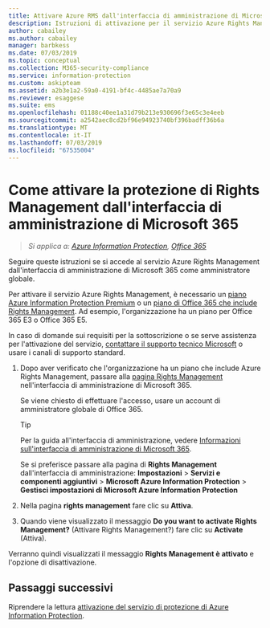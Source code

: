 ```yaml
---
title: Attivare Azure RMS dall'interfaccia di amministrazione di Microsoft 365 - AIP
description: Istruzioni di attivazione per il servizio Azure Rights Management quando si usa l'interfaccia di amministrazione di Microsoft 365.
author: cabailey
ms.author: cabailey
manager: barbkess
ms.date: 07/03/2019
ms.topic: conceptual
ms.collection: M365-security-compliance
ms.service: information-protection
ms.custom: askipteam
ms.assetid: a2b3e1a2-59a0-4191-bf4c-4485ae7a70a9
ms.reviewer: esaggese
ms.suite: ems
ms.openlocfilehash: 01188c40ee1a31d79b213e930696f3e65c3e4eeb
ms.sourcegitcommit: a2542aec8cd2bf96e94923740bf396badff36b6a
ms.translationtype: MT
ms.contentlocale: it-IT
ms.lasthandoff: 07/03/2019
ms.locfileid: "67535004"
---
```

# <a name="how-to-activate-rights-management-protection-from-the-microsoft-365-admin-center"></a>Come attivare la protezione di Rights Management dall'interfaccia di amministrazione di Microsoft 365

>*Si applica a: [Azure Information Protection](https://azure.microsoft.com/pricing/details/information-protection), [Office 365](https://download.microsoft.com/download/E/C/F/ECF42E71-4EC0-48FF-AA00-577AC14D5B5C/Azure_Information_Protection_licensing_datasheet_EN-US.pdf)*

Seguire queste istruzioni se si accede al servizio Azure Rights Management dall'interfaccia di amministrazione di Microsoft 365 come amministratore globale. 

Per attivare il servizio Azure Rights Management, è necessario un [piano Azure Information Protection Premium](https://www.microsoft.com/cloud-platform/azure-information-protection-pricing) o un [piano di Office 365 che include Rights Management](https://download.microsoft.com/download/E/C/F/ECF42E71-4EC0-48FF-AA00-577AC14D5B5C/Azure_Information_Protection_licensing_datasheet_EN-US.pdf). Ad esempio, l'organizzazione ha un piano per Office 365 E3 o Office 365 E5. 

In caso di domande sui requisiti per la sottoscrizione o se serve assistenza per l'attivazione del servizio, [contattare il supporto tecnico Microsoft](information-support.md#to-contact-microsoft-support) o usare i canali di supporto standard.

1. Dopo aver verificato che l'organizzazione ha un piano che include Azure Rights Management, passare alla [pagina Rights Management](https://account.activedirectory.windowsazure.com/RmsOnline/Manage.aspx) nell'interfaccia di amministrazione di Microsoft 365.
    
    Se viene chiesto di effettuare l'accesso, usare un account di amministratore globale di Office 365.
    
    > [!TIP]
    > Per la guida all'interfaccia di amministrazione, vedere [Informazioni sull'interfaccia di amministrazione di Microsoft 365](/office365/admin/admin-overview/about-the-admin-center).
    
    Se si preferisce passare alla pagina di **Rights Management** dall'interfaccia di amministrazione: **Impostazioni** > **Servizi e componenti aggiuntivi** > **Microsoft Azure Information Protection** > **Gestisci impostazioni di Microsoft Azure Information Protection**

2. Nella pagina **rights management** fare clic su **Attiva**.

3. Quando viene visualizzato il messaggio **Do you want to activate Rights Management?** (Attivare Rights Management?) fare clic su **Activate** (Attiva).

Verranno quindi visualizzati il messaggio **Rights Management è attivato** e l'opzione di disattivazione.

## <a name="next-steps"></a>Passaggi successivi
Riprendere la lettura [attivazione del servizio di protezione di Azure Information Protection](activate-service.md#configuring-onboarding-controls-for-a-phased-deployment).

